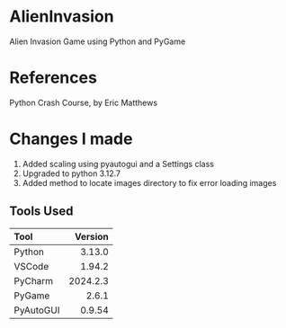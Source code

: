 # AlienInvasion
Alien Invasion Game using Python and PyGame
# References
Python Crash Course, by Eric Matthews
# Changes I made
1. Added scaling using pyautogui and a Settings class
1. Upgraded to python 3.12.7
1. Added method to locate images directory to fix error loading images
## Tools Used

| Tool      |  Version |
|:----------|---------:|
| Python    |   3.13.0 |
| VSCode    |   1.94.2 |
| PyCharm   | 2024.2.3 |
| PyGame    |    2.6.1 |
| PyAutoGUI |   0.9.54 |

